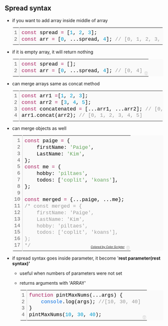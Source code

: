 ## Spread syntax

-   if you want to add array inside middle of array
    
    <table class="colorscripter-code-table" style="margin: 0; padding: 0; border: none; background-color: #fafafa; border-radius: 4px;" cellspacing="0" cellpadding="0"><tbody><tr><td style="padding: 6px; border-right: 2px solid #e5e5e5;"><div style="margin: 0; padding: 0; word-break: normal; text-align: right; color: #666; font-family: Consolas, 'Liberation Mono', Menlo, Courier, monospace !important; line-height: 130%;"><div style="line-height: 130%;">1</div><div style="line-height: 130%;">2</div></div></td><td style="padding: 6px 0; text-align: left;"><div style="margin: 0; padding: 0; color: #010101; font-family: Consolas, 'Liberation Mono', Menlo, Courier, monospace !important; line-height: 130%;"><div style="padding: 0 6px; white-space: pre; line-height: 130%;"><span style="color: #a71d5d;">const</span>&nbsp;spread&nbsp;<span style="color: #ff3399;"></span><span style="color: #a71d5d;">=</span>&nbsp;[<span style="color: #0099cc;">1</span>,&nbsp;<span style="color: #0099cc;">2</span>,&nbsp;<span style="color: #0099cc;">3</span>];</div><div style="padding: 0 6px; white-space: pre; line-height: 130%;"><span style="color: #a71d5d;">const</span>&nbsp;arr&nbsp;<span style="color: #ff3399;"></span><span style="color: #a71d5d;">=</span>&nbsp;[<span style="color: #0099cc;">0</span>,&nbsp;...spread,&nbsp;<span style="color: #0099cc;">4</span>];&nbsp;<span style="color: #999999;">//&nbsp;[0,&nbsp;1,&nbsp;2,&nbsp;3,&nbsp;4])</span></div></div></td><td style="vertical-align: bottom; padding: 0 2px 4px 0;"><a style="text-decoration: none; color: white;" href="http://colorscripter.com/info#e" target="_blank" rel="noopener"><span style="font-size: 9px; word-break: normal; background-color: #e5e5e5; color: white; border-radius: 10px; padding: 1px;">cs</span></a></td></tr></tbody></table>
    
-   if it is empty array, it will return nothing
    
    <table class="colorscripter-code-table" style="margin: 0; padding: 0; border: none; background-color: #fafafa; border-radius: 4px;" cellspacing="0" cellpadding="0"><tbody><tr><td style="padding: 6px; border-right: 2px solid #e5e5e5;"><div style="margin: 0; padding: 0; word-break: normal; text-align: right; color: #666; font-family: Consolas, 'Liberation Mono', Menlo, Courier, monospace !important; line-height: 130%;"><div style="line-height: 130%;">1</div><div style="line-height: 130%;">2</div></div></td><td style="padding: 6px 0; text-align: left;"><div style="margin: 0; padding: 0; color: #010101; font-family: Consolas, 'Liberation Mono', Menlo, Courier, monospace !important; line-height: 130%;"><div style="padding: 0 6px; white-space: pre; line-height: 130%;"><span style="color: #a71d5d;">const</span>&nbsp;spread&nbsp;<span style="color: #ff3399;"></span><span style="color: #a71d5d;">=</span>&nbsp;[];</div><div style="padding: 0 6px; white-space: pre; line-height: 130%;"><span style="color: #a71d5d;">const</span>&nbsp;arr&nbsp;<span style="color: #ff3399;"></span><span style="color: #a71d5d;">=</span>&nbsp;[<span style="color: #0099cc;">0</span>,&nbsp;...spread,&nbsp;<span style="color: #0099cc;">4</span>];&nbsp;<span style="color: #999999;">//&nbsp;[0,&nbsp;4]</span></div></div></td><td style="vertical-align: bottom; padding: 0 2px 4px 0;"><a style="text-decoration: none; color: white;" href="http://colorscripter.com/info#e" target="_blank" rel="noopener"><span style="font-size: 9px; word-break: normal; background-color: #e5e5e5; color: white; border-radius: 10px; padding: 1px;">cs</span></a></td></tr></tbody></table>
    
-   can merge arrays same as concat method
    
    <table class="colorscripter-code-table" style="margin: 0; padding: 0; border: none; background-color: #fafafa; border-radius: 4px;" cellspacing="0" cellpadding="0"><tbody><tr><td style="padding: 6px; border-right: 2px solid #e5e5e5;"><div style="margin: 0; padding: 0; word-break: normal; text-align: right; color: #666; font-family: Consolas, 'Liberation Mono', Menlo, Courier, monospace !important; line-height: 130%;"><div style="line-height: 130%;">1</div><div style="line-height: 130%;">2</div><div style="line-height: 130%;">3</div><div style="line-height: 130%;">4</div></div></td><td style="padding: 6px 0; text-align: left;"><div style="margin: 0; padding: 0; color: #010101; font-family: Consolas, 'Liberation Mono', Menlo, Courier, monospace !important; line-height: 130%;"><div style="padding: 0 6px; white-space: pre; line-height: 130%;"><span style="color: #a71d5d;">const</span>&nbsp;arr1&nbsp;<span style="color: #ff3399;"></span><span style="color: #a71d5d;">=</span>[<span style="color: #0099cc;">1</span>,&nbsp;<span style="color: #0099cc;">2</span>,&nbsp;<span style="color: #0099cc;">3</span>];</div><div style="padding: 0 6px; white-space: pre; line-height: 130%;"><span style="color: #a71d5d;">const</span>&nbsp;arr2&nbsp;<span style="color: #ff3399;"></span><span style="color: #a71d5d;">=</span>&nbsp;[<span style="color: #0099cc;">3</span>,&nbsp;<span style="color: #0099cc;">4</span>,&nbsp;<span style="color: #0099cc;">5</span>];</div><div style="padding: 0 6px; white-space: pre; line-height: 130%;"><span style="color: #a71d5d;">const</span>&nbsp;concatenated&nbsp;<span style="color: #ff3399;"></span><span style="color: #a71d5d;">=</span>&nbsp;[...arr1,&nbsp;...arr2];&nbsp;<span style="color: #999999;">//&nbsp;[0,&nbsp;1,&nbsp;2,&nbsp;3,&nbsp;4,&nbsp;5]</span></div><div style="padding: 0 6px; white-space: pre; line-height: 130%;">arr1.concat(arr2);&nbsp;<span style="color: #999999;">//&nbsp;[0,&nbsp;1,&nbsp;2,&nbsp;3,&nbsp;4,&nbsp;5]</span></div></div></td><td style="vertical-align: bottom; padding: 0 2px 4px 0;"><a style="text-decoration: none; color: white;" href="http://colorscripter.com/info#e" target="_blank" rel="noopener"><span style="font-size: 9px; word-break: normal; background-color: #e5e5e5; color: white; border-radius: 10px; padding: 1px;">cs</span></a></td></tr></tbody></table>
    
-   can merge objects as well
    
    <table class="colorscripter-code-table" style="margin: 0; padding: 0; border: none; background-color: #fafafa; border-radius: 4px;" cellspacing="0" cellpadding="0"><tbody><tr><td style="padding: 6px; border-right: 2px solid #e5e5e5;"><div style="margin: 0; padding: 0; word-break: normal; text-align: right; color: #666; font-family: Consolas, 'Liberation Mono', Menlo, Courier, monospace !important; line-height: 130%;"><div style="line-height: 130%;">1</div><div style="line-height: 130%;">2</div><div style="line-height: 130%;">3</div><div style="line-height: 130%;">4</div><div style="line-height: 130%;">5</div><div style="line-height: 130%;">6</div><div style="line-height: 130%;">7</div><div style="line-height: 130%;">8</div><div style="line-height: 130%;">9</div><div style="line-height: 130%;">10</div><div style="line-height: 130%;">11</div><div style="line-height: 130%;">12</div><div style="line-height: 130%;">13</div><div style="line-height: 130%;">14</div><div style="line-height: 130%;">15</div><div style="line-height: 130%;">16</div><div style="line-height: 130%;">17</div></div></td><td style="padding: 6px 0; text-align: left;"><div style="margin: 0; padding: 0; color: #010101; font-family: Consolas, 'Liberation Mono', Menlo, Courier, monospace !important; line-height: 130%;"><div style="padding: 0 6px; white-space: pre; line-height: 130%;"><span style="color: #a71d5d;">const</span>&nbsp;paige&nbsp;<span style="color: #ff3399;"></span><span style="color: #a71d5d;">=</span>&nbsp;{</div><div style="padding: 0 6px; white-space: pre; line-height: 130%;">&nbsp;&nbsp;&nbsp;&nbsp;firstName:&nbsp;<span style="color: #63a35c;">'Paige'</span>,</div><div style="padding: 0 6px; white-space: pre; line-height: 130%;">&nbsp;&nbsp;&nbsp;&nbsp;LastName:&nbsp;<span style="color: #63a35c;">'Kim'</span>,</div><div style="padding: 0 6px; white-space: pre; line-height: 130%;">};</div><div style="padding: 0 6px; white-space: pre; line-height: 130%;"><span style="color: #a71d5d;">const</span>&nbsp;me&nbsp;<span style="color: #ff3399;"></span><span style="color: #a71d5d;">=</span>&nbsp;{</div><div style="padding: 0 6px; white-space: pre; line-height: 130%;">&nbsp;&nbsp;&nbsp;&nbsp;hobby:&nbsp;<span style="color: #63a35c;">'piltaes'</span>,</div><div style="padding: 0 6px; white-space: pre; line-height: 130%;">&nbsp;&nbsp;&nbsp;&nbsp;todos:&nbsp;[<span style="color: #63a35c;">'coplit'</span>,&nbsp;<span style="color: #63a35c;">'koans'</span>],</div><div style="padding: 0 6px; white-space: pre; line-height: 130%;">};</div><div style="padding: 0 6px; white-space: pre; line-height: 130%;">&nbsp;</div><div style="padding: 0 6px; white-space: pre; line-height: 130%;"><span style="color: #a71d5d;">const</span>&nbsp;merged&nbsp;<span style="color: #ff3399;"></span><span style="color: #a71d5d;">=</span>&nbsp;{...paige,&nbsp;...me};</div><div style="padding: 0 6px; white-space: pre; line-height: 130%;"><span style="color: #999999;">/*&nbsp;const&nbsp;merged&nbsp;=&nbsp;{</span></div><div style="padding: 0 6px; white-space: pre; line-height: 130%;"><span style="color: #999999;">&nbsp;&nbsp;&nbsp;&nbsp;firstName:&nbsp;'Paige',</span></div><div style="padding: 0 6px; white-space: pre; line-height: 130%;"><span style="color: #999999;">&nbsp;&nbsp;&nbsp;&nbsp;LastName:&nbsp;'Kim',</span></div><div style="padding: 0 6px; white-space: pre; line-height: 130%;"><span style="color: #999999;">&nbsp;&nbsp;&nbsp;&nbsp;hobby:&nbsp;'piltaes',</span></div><div style="padding: 0 6px; white-space: pre; line-height: 130%;"><span style="color: #999999;">&nbsp;&nbsp;&nbsp;&nbsp;todos:&nbsp;['coplit',&nbsp;'koans'],</span></div><div style="padding: 0 6px; white-space: pre; line-height: 130%;"><span style="color: #999999;">};</span></div><div style="padding: 0 6px; white-space: pre; line-height: 130%;"><span style="color: #999999;">*/</span></div></div><div style="text-align: right; margin-top: -13px; margin-right: 5px; font-size: 9px; font-style: italic;"><a style="color: #e5e5e5text-decoration:none;" href="http://colorscripter.com/info#e" target="_blank" rel="noopener">Colored by Color Scripter</a></div></td><td style="vertical-align: bottom; padding: 0 2px 4px 0;"><a style="text-decoration: none; color: white;" href="http://colorscripter.com/info#e" target="_blank" rel="noopener"><span style="font-size: 9px; word-break: normal; background-color: #e5e5e5; color: white; border-radius: 10px; padding: 1px;">cs</span></a></td></tr></tbody></table>
    
-   if spread syntax goes inside parameter, it become '**rest parameter(rest syntax)'**
    -   useful when numbers of parameters were not set
    -   returns arguments with 'ARRAY'
        
        <table class="colorscripter-code-table" style="margin: 0; padding: 0; border: none; background-color: #fafafa; border-radius: 4px;" cellspacing="0" cellpadding="0"><tbody><tr><td style="padding: 6px; border-right: 2px solid #e5e5e5;"><div style="margin: 0; padding: 0; word-break: normal; text-align: right; color: #666; font-family: Consolas, 'Liberation Mono', Menlo, Courier, monospace !important; line-height: 130%;"><div style="line-height: 130%;">1</div><div style="line-height: 130%;">2</div><div style="line-height: 130%;">3</div><div style="line-height: 130%;">4</div></div></td><td style="padding: 6px 0; text-align: left;"><div style="margin: 0; padding: 0; color: #010101; font-family: Consolas, 'Liberation Mono', Menlo, Courier, monospace !important; line-height: 130%;"><div style="padding: 0 6px; white-space: pre; line-height: 130%;"><span style="color: #a71d5d;">function</span>&nbsp;pintMaxNums(...args)&nbsp;{&nbsp;</div><div style="padding: 0 6px; white-space: pre; line-height: 130%;">&nbsp;&nbsp;&nbsp;&nbsp;<span style="color: #066de2;">console</span>.log(args);&nbsp;<span style="color: #999999;">//[10,&nbsp;30,&nbsp;40]</span></div><div style="padding: 0 6px; white-space: pre; line-height: 130%;">}</div><div style="padding: 0 6px; white-space: pre; line-height: 130%;">pintMaxNums(<span style="color: #0099cc;">10</span>,&nbsp;<span style="color: #0099cc;">30</span>,&nbsp;<span style="color: #0099cc;">40</span>);&nbsp;</div></div></td><td style="vertical-align: bottom; padding: 0 2px 4px 0;"><a style="text-decoration: none; color: white;" href="http://colorscripter.com/info#e" target="_blank" rel="noopener"><span style="font-size: 9px; word-break: normal; background-color: #e5e5e5; color: white; border-radius: 10px; padding: 1px;">cs</span></a></td></tr></tbody></table>